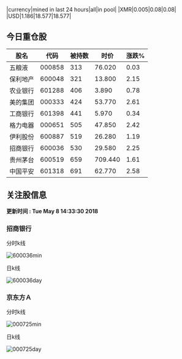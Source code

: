 |currency|mined in last 24 hours|all|in pool|
|XMR|0.005|0.08|0.08|
|USD|1.186|18.577|18.577|

## 今日重仓股 

|股名|代码|被持数|时价|涨跌%|
|---|---|---|---|---|
|五粮液|000858|313|76.020|0.03|
|保利地产|600048|321|13.800|2.15|
|农业银行|601288|406|3.890|0.78|
|美的集团|000333|424|53.770|2.61|
|工商银行|601398|441|5.970|0.34|
|格力电器|000651|505|47.850|2.42|
|伊利股份|600887|519|26.280|1.19|
|招商银行|600036|530|29.580|2.25|
|贵州茅台|600519|659|709.440|1.61|
|中国平安|601318|691|62.770|2.58|

## 关注股信息
**更新时间 : Tue May  8 14:33:30 2018**
### 招商银行 
分时k线

![600036min](http://image.sinajs.cn/newchart/min/n/sh600036.gif)

日k线

![600036day](http://image.sinajs.cn/newchart/daily/n/sh600036.gif)

### 京东方Ａ 
分时k线

![000725min](http://image.sinajs.cn/newchart/min/n/sz000725.gif)

日k线

![000725day](http://image.sinajs.cn/newchart/daily/n/sz000725.gif)
